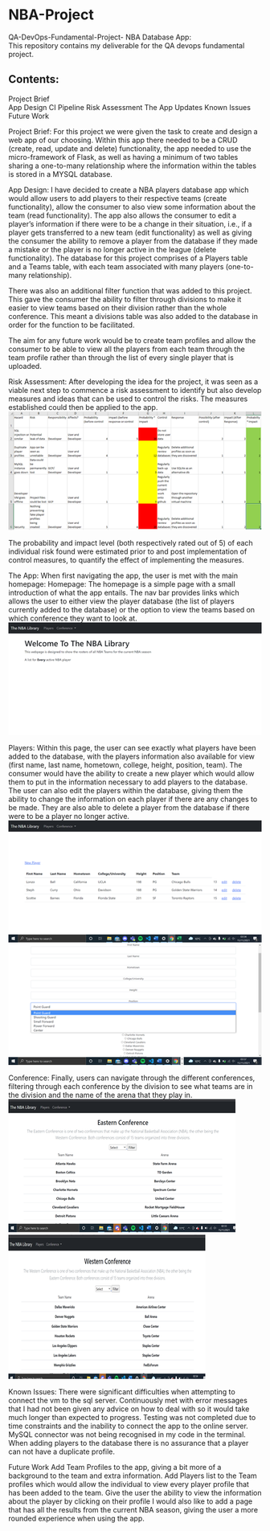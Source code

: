 # NBA-Project

QA-DevOps-Fundamental-Project- NBA Database App:  
This repository contains my deliverable for the QA devops fundamental project.

## Contents:
Project Brief   
App Design
CI Pipeline 
Risk Assessment
The App
Updates
Known Issues
Future Work

Project Brief:
For this project we were given the task to create and design a web app of our choosing. Within this app there needed to be a CRUD (create, read, update and delete) functionality, the app needed to use the micro-framework of Flask, as well as having a minimum of two tables sharing a one-to-many relationship where the information within the tables is stored in a MYSQL database.

App Design:
I have decided to create a NBA players database app which would allow users to add players to their respective teams (create functionality), allow the consumer to also view some information about the team (read functionality). The app also allows the consumer to edit a player’s information if there were to be a change in their situation, i.e., if a player gets transferred to a new team (edit functionality) as well as giving the consumer the ability to remove a player from the database if they made a mistake or the player is no longer active in the league (delete functionality). The database for this project comprises of a Players table and a Teams table, with each team associated with many players (one-to-many relationship).

There was also an additional filter function that was added to this project. This gave the consumer the ability to filter through divisions to make it easier to view teams based on their division rather than the whole conference. This meant a divisions table was also added to the database in order for the function to be facilitated.

The aim for any future work would be to create team profiles and allow the consumer to be able to view all the players from each team through the team profile rather than through the list of every single player that is uploaded.

Risk Assessment:
After developing the idea for the project, it was seen as a viable next step to commence a risk assessment to identify but also develop measures and ideas that can be used to control the risks. The measures established could then be applied to the app.
![RA](https://raw.githubusercontent.com/judecco/NBA-Project/master/images/Picture6.png)

The probability and impact level (both respectively rated out of 5) of each individual risk found were estimated prior to and post implementation of control measures, to quantify the effect of implementing the measures.

The App:
When first navigating the app, the user is met with the main homepage:
Homepage:
The homepage is a simple page with a small introduction of what the app entails. The nav bar provides links which allows the user to either view the player database (the list of players currently added to the database) or the option to view the teams based on which conference they want to look at. 
![Home](https://raw.githubusercontent.com/judecco/NBA-Project/master/images/Picture1.png)

Players:
Within this page, the user can see exactly what players have been added to the database, with the players information also available for view (first name, last name, hometown, college, height, position, team). The consumer would have the ability to create a new player which would allow them to put in the information necessary to add players to the database. The user can also edit the players within the database, giving them the ability to change the information on each player if there are any changes to be made. They are also able to delete a player from the database if there were to be a player no longer active. 
![Players Home](https://raw.githubusercontent.com/judecco/NBA-Project/master/images/Picture4.png)
![Players Form](https://raw.githubusercontent.com/judecco/NBA-Project/master/images/Picture5.png)

Conference:
Finally, users can navigate through the different conferences, filtering through each conference by the division to see what teams are in the division and the name of the arena that they play in. 
![Eastern Conference](https://raw.githubusercontent.com/judecco/NBA-Project/master/images/Picture2.png)
![Western Conference](https://raw.githubusercontent.com/judecco/NBA-Project/master/images/Picture3.png)

Known Issues:
There were significant difficulties when attempting to connect the vm to the sql server. 
Continuously met with error messages that I had not been given any advice on how to deal with so it would take much longer than expected to progress.
Testing was not completed due to time constraints and the inability to connect the app to the online server.
MySQL connector was not being recognised in my code in the terminal.
When adding players to the database there is no assurance that a player can not have a duplicate profile.

Future Work
Add Team Profiles to the app, giving a bit more of a background to the team and extra information.
Add Players list to the Team profiles which would allow the individual to view every player profile that has been added to the team.
Give the user the ability to view the information about the player by clicking on their profile
I would also like to add a page that has all the results from the current NBA season, giving the user a more rounded experience when using the app.



